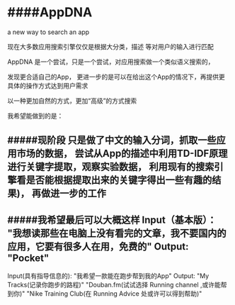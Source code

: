 ####AppDNA
======

a new way to search an app

现在大多数应用搜索引擎仅仅是根据大分类，描述 等对用户的输入进行匹配

AppDNA 是一个尝试，只是一个尝试，对应用搜索做一个类似语义搜索的，

发现更合适自己的App，
更进一步的是可以在给出这个App的情况下，再提供更具体的操作方式达到用户需求

以一种更加自然的方式，更加“高级”的方式搜索

我希望能做到的是：


#####现阶段
只是做了中文的输入分词，抓取一些应用市场的数据，
尝试从App的描述中利用TD-IDF原理进行关键字提取，观察实验数据，
利用现有的搜索引擎看是否能根据提取出来的关键字得出一些有趣的结果)，
再做进一步的工作
---------------------------------------
#####我希望最后可以大概这样
Input（基本版）：
"我想读那些在电脑上没有看完的文章，我不要国内的应用，它要有很多人在用，免费的"
Output:
"Pocket"
-----------
Input(具有指导信息的):
"我希望一款能在跑步帮到我的App"
Output:
"My Tracks(记录你跑步的路程)"
"Douban.fm(试试选择 Running channel ,或许能帮到你)"
"Nike Training Club(在 Running Advice 处或许可以得到帮助)"
